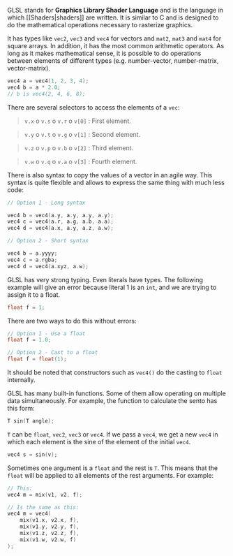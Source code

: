 GLSL stands for **Graphics Library Shader Language** and is the language in which [[Shaders|shaders]] are written. It is similar to C and is designed to do the mathematical operations necessary to rasterize graphics.

It has types like `vec2`, `vec3` and `vec4` for vectors and `mat2`, `mat3` and `mat4` for square arrays. In addition, it has the most common arithmetic operators. As long as it makes mathematical sense, it is possible to do operations between elements of different types (e.g. number-vector, number-matrix, vector-matrix).

```c
vec4 a = vec4(1, 2, 3, 4);
vec4 b = a * 2.0;
// b is vec4(2, 4, 6, 8);
```

There are several selectors to access the elements of a `vec`: 

> `v.x` o `v.s` o `v.r` o `v[0]` : First element.

> `v.y` o `v.t` o `v.g` o `v[1]` : Second element.

>`v.z` o `v.p` o `v.b` o `v[2]` : Third element.

>`v.w` o `v.q` o `v.a` o `v[3]` : Fourth element.

There is also syntax to copy the values of a vector in an agile way. This syntax is quite flexible and allows to express the same thing with much less code:

```c
// Option 1 - Long syntax

vec4 b = vec4(a.y, a.y, a.y, a.y);
vec4 c = vec4(a.r, a.g, a.b, a.a);
vec4 d = vec4(a.x, a.y, a.z, a.w);

// Option 2 - Short syntax

vec4 b = a.yyyy;
vec4 c = a.rgba;
vec4 d = vec4(a.xyz, a.w);
```

GLSL has very strong typing. Even literals have types. The following example will give an error because literal 1 is an `int`, and we are trying to assign it to a float.

```c
float f = 1;
```

There are two ways to do this without errors:

```c
// Option 1 - Use a float
float f = 1.0;

// Option 2 - Cast to a float
float f = float(1);
```

It should be noted that constructors such as `vec4()` do the casting to `float` internally.

GLSL has many built-in functions. Some of them allow operating on multiple data simultaneously. For example, the function to calculate the sento has this form:

```c
T sin(T angle);
```

`T` can be `float`, `vec2`, `vec3` or `vec4`. If we pass a `vec4`, we get a new `vec4` in which each element is the sine of the element of the initial `vec4`.

```c
vec4 s = sin(v);
```

Sometimes one argument is a `float` and the rest is `T`. This means that the `float` will be applied to all elements of the rest arguments. For example:

```c
// This:
vec4 m = mix(v1, v2, f);

// Is the same as this:
vec4 m = vec4(
	mix(v1.x, v2.x, f),
	mix(v1.y, v2.y, f),
	mix(v1.z, v2.z, f),
	mix(v1.w, v2.w, f)
);
```
